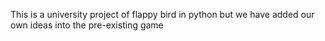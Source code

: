 This is a university project of flappy bird in python but we have added our own ideas into the pre-existing game
